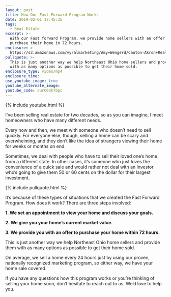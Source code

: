 ```yaml
---
layout: post
title: How Our Fast Forward Program Works
date: 2019-02-01 17:45:35
tags:
  - Real Estate
excerpt: >-
  With our Fast forward Program, we provide home sellers with an offer to
  purchase their home in 72 hours.
enclosure: >-
  https://s3.amazonaws.com/vyralmarketing/Amy+Wengerd/Canton-Akron+Real+Estate+Agent-+Explaining+Our+Fast+Forward+Program.mp4
pullquote: >-
  This is just another way we help Northeast Ohio home sellers and provide them
  with as many options as possible to get their home sold.
enclosure_type: video/mp4
enclosure_time:
use_youtube_image: true
youtube_alternate_image:
youtube_code: aurC0ok7bpc
---
```


{% include youtube.html %}

I’ve been selling real estate for two decades, so as you can imagine, I meet homeowners who have many different needs.

Every now and then, we meet with someone who doesn’t need to sell quickly. For everyone else, though, selling a home can be scary and overwhelming, and they don’t like the idea of strangers viewing their home for weeks or months on end.

Sometimes, we deal with people who have to sell their loved one’s home from a different state. In other cases, it’s someone who just loves the convenience of a quick sale and would rather not deal with an investor who’s going to give them 50 or 60 cents on the dollar for their largest investment.

{% include pullquote.html %}

It’s because of these types of situations that we created the Fast Forward Program. How does it work? There are three steps involved:

**1. We set an appointment to view your home and discuss your goals.**

**2. We give you your home’s current market value.**

**3. We provide you with an offer to purchase your home within 72 hours.**

This is just another way we help Northeast Ohio home sellers and provide them with as many options as possible to get their home sold. &nbsp;

On average, we sell a home every 24 hours just by using our proven, nationally recognized marketing program, so either way, we have your home sale covered.

If you have any questions how this program works or you’re thinking of selling your home soon, don’t hesitate to reach out to us. We’d love to help you.